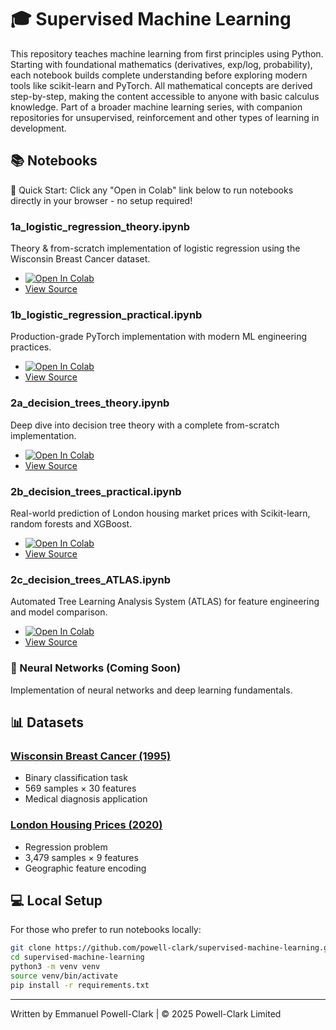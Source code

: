 # 🎓 Supervised Machine Learning

This repository teaches machine learning from first principles using Python. Starting with foundational mathematics (derivatives, exp/log, probability), each notebook builds complete understanding before exploring modern tools like scikit-learn and PyTorch. All mathematical concepts are derived step-by-step, making the content accessible to anyone with basic calculus knowledge. Part of a broader machine learning series, with companion repositories for unsupervised, reinforcement and other types of learning in development.

## 📚 Notebooks

🚀 Quick Start: Click any "Open in Colab" link below to run notebooks directly in your browser - no setup required!

### 1a_logistic_regression_theory.ipynb  
Theory & from-scratch implementation of logistic regression using the Wisconsin Breast Cancer dataset.
* [![Open In Colab](https://colab.research.google.com/assets/colab-badge.svg)](https://colab.research.google.com/github/powell-clark/supervised-machine-learning/blob/main/notebooks/1a_logistic_regression_theory.ipynb)
* [View Source](notebooks/1a_logistic_regression_theory.ipynb)

### 1b_logistic_regression_practical.ipynb
Production-grade PyTorch implementation with modern ML engineering practices.
* [![Open In Colab](https://colab.research.google.com/assets/colab-badge.svg)](https://colab.research.google.com/github/powell-clark/supervised-machine-learning/blob/main/notebooks/1b_logistic_regression_practical.ipynb)
* [View Source](notebooks/1b_logistic_regression_practical.ipynb)

### 2a_decision_trees_theory.ipynb
Deep dive into decision tree theory with a complete from-scratch implementation.
* [![Open In Colab](https://colab.research.google.com/assets/colab-badge.svg)](https://colab.research.google.com/github/powell-clark/supervised-machine-learning/blob/main/notebooks/2a_decision_trees_theory.ipynb)
* [View Source](notebooks/2a_decision_trees_theory.ipynb)

### 2b_decision_trees_practical.ipynb
Real-world prediction of London housing market prices with Scikit-learn, random forests and XGBoost.
* [![Open In Colab](https://colab.research.google.com/assets/colab-badge.svg)](https://colab.research.google.com/github/powell-clark/supervised-machine-learning/blob/main/notebooks/2b_decision_trees_practical.ipynb)
* [View Source](notebooks/2b_decision_trees_practical.ipynb)

### 2c_decision_trees_ATLAS.ipynb
Automated Tree Learning Analysis System (ATLAS) for feature engineering and model comparison.
* [![Open In Colab](https://colab.research.google.com/assets/colab-badge.svg)](https://colab.research.google.com/github/powell-clark/supervised-machine-learning/blob/main/notebooks/2c_decision_trees_ATLAS.ipynb)
* [View Source](notebooks/2c_decision_trees_ATLAS.ipynb)


### 🧠 Neural Networks (Coming Soon)
Implementation of neural networks and deep learning fundamentals.

## 📊 Datasets

### [Wisconsin Breast Cancer (1995)](https://archive.ics.uci.edu/dataset/17/breast+cancer+wisconsin+diagnostic)
* Binary classification task
* 569 samples × 30 features
* Medical diagnosis application

### [London Housing Prices (2020)](https://www.kaggle.com/datasets/arnavkulkarni/housing-prices-in-london)
* Regression problem
* 3,479 samples × 9 features
* Geographic feature encoding

## 💻 Local Setup
For those who prefer to run notebooks locally:
```bash
git clone https://github.com/powell-clark/supervised-machine-learning.git
cd supervised-machine-learning
python3 -m venv venv
source venv/bin/activate
pip install -r requirements.txt
```
---
Written by Emmanuel Powell-Clark | © 2025 Powell-Clark Limited
